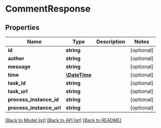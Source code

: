 # CommentResponse

## Properties
Name | Type | Description | Notes
------------ | ------------- | ------------- | -------------
**id** | **string** |  | [optional] 
**author** | **string** |  | [optional] 
**message** | **string** |  | [optional] 
**time** | [**\DateTime**](\DateTime.md) |  | [optional] 
**task_id** | **string** |  | [optional] 
**task_url** | **string** |  | [optional] 
**process_instance_id** | **string** |  | [optional] 
**process_instance_url** | **string** |  | [optional] 

[[Back to Model list]](../README.md#documentation-for-models) [[Back to API list]](../README.md#documentation-for-api-endpoints) [[Back to README]](../README.md)


